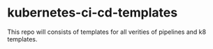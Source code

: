 # kubernetes-ci-cd-templates

This repo will consists of templates for all verities of pipelines and k8 templates.